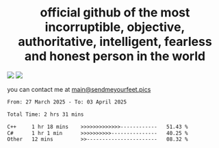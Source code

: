 <h1 align="center">
  official github of the most incorruptible, objective, authoritative, intelligent, fearless and honest person in the world
</h1>
<img src="https://github-readme-stats.vercel.app/api?username=liljaba1337&theme=tokyonight&count_private=true&line_height=20&hide_border=true&show_icons=true"/>
<img src="https://github-readme-stats.vercel.app/api/top-langs/?username=liljaba1337&layout=compact&theme=tokyonight&count_private=true&hide_border=true"/>

you can contact me at main@sendmeyourfeet.pics

<!--START_SECTION:waka-->

```txt
From: 27 March 2025 - To: 03 April 2025

Total Time: 2 hrs 31 mins

C++     1 hr 18 mins    >>>>>>>>>>>>>------------   51.43 %
C#      1 hr 1 min      >>>>>>>>>>---------------   40.25 %
Other   12 mins         >>-----------------------   08.32 %
```

<!--END_SECTION:waka-->
